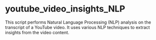 # youtube_video_insights_NLP
This script performs Natural Language Processing (NLP) analysis on the transcript of a YouTube video. It uses various NLP techniques to extract insights from the video content.
